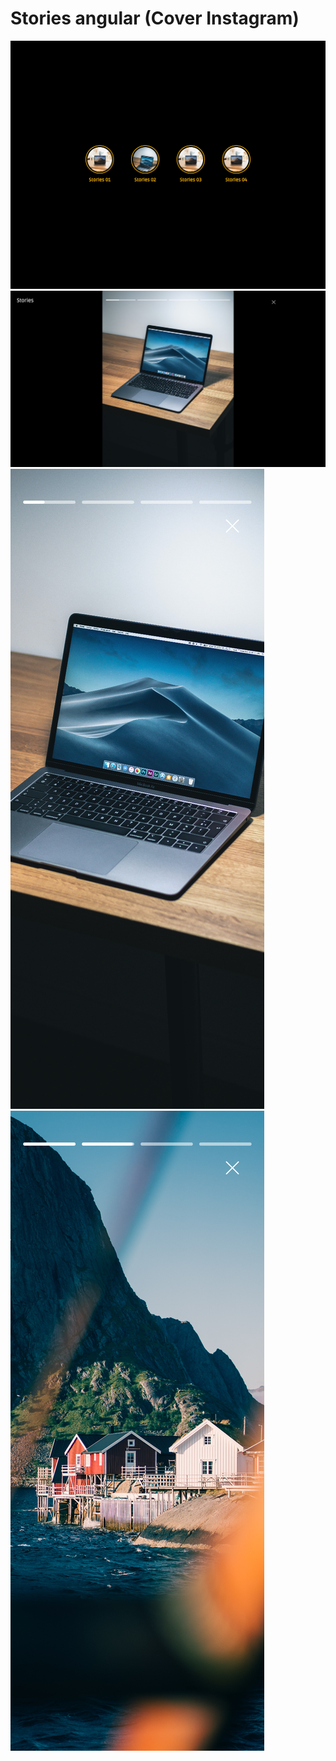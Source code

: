 # Stories angular (Cover Instagram)

![Desktop](./screenshot/1.png "Desktop - Home")
![Desktop](./screenshot/2.png "Desktop - Home")
![Mobile](./screenshot/3.png "Mobile - Stories")
![Mobile](./screenshot/4.png "Mobile - Stories")
